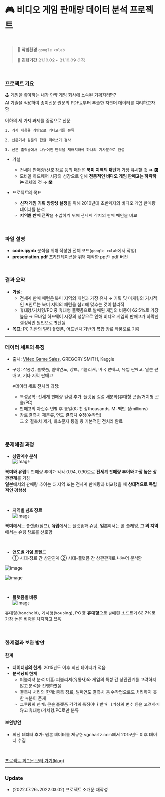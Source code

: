 # 🎮 비디오 게임 판매량 데이터 분석 프로젝트
<br>

>💭 **작업환경** `google colab`
>
>📅 **진행기간** 21.10.02 ~ 21.10.09 (1주)

<br>

### 프로젝트 개요
🕹️ 게임을 좋아하는 내가 만약 게임 회사에 소속된 기획자라면? <br>
AI 기술을 적용하여 종이신문 원문의 PDF로부터 추출한 자연어 데이터를 처리하고자 함 <br><br>
이하의 세 가지 과제를 중점으로 신문 


    1. 기사 내용을 기반으로 카테고리를 분류 

    2. 신문기사 원문의 한글 띄어쓰기 검사

    3. 신문 출력물에서 나누어진 단락을 재배치하여 하나의 기사문으로 완성


- 가설
  - 전세계 판매량/선호 장르 등의 패턴은 **북미 지역의 패턴**과 가장 유사할 것 ⇒ 🅾️
  - 모바일 하드웨어 시장의 성장으로 인해 **전통적인 비디오 게임 판매고는 하락하는 추세**일 것 ⇒ 🅾️
  
- 프로젝트의 목표
  - **신작 게임 기획 방향성 설정**을 위해 2010년대 초반까지의 비디오 게임 판매량 데이터를 분석
  - **지역별 판매 전략**을 수립하기 위해 전세계 각지의 판매 패턴을 비교

<br>

### 파일 설명
- **code.ipynb** 분석을 위해 작성한 전체 코드(`google colab`에서 작업)
- **presentation.pdf** 프레젠테이션을 위해 제작한 ppt의 pdf 버전

<br>

### 결과 요약
- **가설**: 
    - 전세계 판매 패턴은 북미 지역의 패턴과 가장 유사 → 기획 및 마케팅의 거시적인 포인트는 북미 지역의 패턴을 참고해 맞추는 것이 합리적
    - 휴대형/거치형/PC 중 휴대형 플랫폼으로 발매된 게임의 비중이 62.5%로 가장 높음 → 모바일 하드웨어 시장의 성장으로 인해 비디오 게임의 판매고가 하락한 결정적인 원인으로 판단됨
- **목표**: PC 기반의 멀티 플랫폼, 어드벤처 기반의 복합 장르 작품으로 기획 

---

### 데이터 세트의 특징
- 출처: [Video Game Sales](https://www.kaggle.com/datasets/gregorut/videogamesales), GREGORY SMITH, Kaggle
- 구성: 작품명, 플랫폼, 발매연도, 장르, 퍼블리셔, 미국 판매고, 유럽 판매고, 일본 판매고, 기타 지역 판매고

    ※데이터 세트 전처리 과정: <br>
    - 특성공학: 전세계 판매량 컬럼 추가, 플랫폼 컬럼 세분화(휴대형 콘솔/거치형 콘솔/PC)<br>
    - 판매고의 자릿수 변별 후 통일(K: 천 장thousands, M: 백만 장millions) <br>
    - 장르 결측치 재분류, 연도 결측치 수정(수작업)<br>
    그 외 결측치 제거, 대소문자 통일 등 기본적인 전처리 완료 

<br>

### 문제해결 과정

  - **상관계수 분석**<br>
  ![image](https://user-images.githubusercontent.com/90163856/182333117-720cd80c-4347-4aca-ac1f-f47ad0c13e1a.png)
  
  **북미와 유럽**의 판매량 추이가 각각 0.94, 0.90으로 **전세계 판매량 추이와 가장 높은 상관관계**를 가짐<br>
  **일본**에서의 판매량 추이는 타 지역 또는 전세계 판매량과 비교했을 때 **상대적으로 독립적인 경향성**
  
<br>

  - **지역별 선호 장르**<br>
  ![image](https://user-images.githubusercontent.com/90163856/182339055-a29be0e7-1b88-4342-a57e-27110c5d2660.png)

  **북미**에서는 플랫폼(점프), **유럽**에서는 플랫폼과 슈팅, **일본**에서는 롤 플레잉, **그 외 지역**에서는 슈팅 장르를 선호함 
  
  <br>
  
  - **연도별 게임 트렌드**<br>
  ① 시대-장르 간 상관관계 ② 시대-플랫폼 간 상관관계로 나누어 분석함 
  
  ![image](https://user-images.githubusercontent.com/90163856/182343463-601f8985-5a97-41f2-936d-d7d16a48fd49.png)
  
  ![image](https://user-images.githubusercontent.com/90163856/182343564-66758db4-5bb9-4ab7-b64b-52ba8a111133.png)

  <br>
  
  - **플랫폼별 비중**<br>
  ![image](https://user-images.githubusercontent.com/90163856/182342572-a7c12e37-0d17-4f9f-a69c-80d38c109f43.png)
  
  휴대형(handheld), 거치형(housing), PC 중 **휴대형**으로 발매된 소프트가 62.7%로 가장 높은 비중을 차지하고 있음

<br>

### 한계점과 보완 방안
#### 한계
- **데이터상의 한계**: 2015년도 이후 최신 데이터가 적음 
- **분석상의 한계**
  - 퍼블리셔 분석 미흡: 퍼블리셔(유통사)와 게임의 특성 간 상관관계를 고려하지 않고 분석을 진행하였음 
  - 결측치 처리의 한계: 중복 장르, 발매연도 결측치 등 수작업으로도 처리하지 못한 부분이 존재
  - 그루핑의 한계: 콘솔 플랫폼 각각의 특징이나 발매 시기상의 변수 등을 고려하지 않고 휴대형/거치형/PC로만 분류 

#### 보완방안
- 최신 데이터 추가: 원본 데이터를 제공한 vgchartz.com에서 2015년도 이후 데이터 수집 

<br>

[프로젝트 회고문 보러 가기(blog)](https://applecider1002.tistory.com/101?category=889718)

---



### Update

- (2022.07.26~2022.08.02) 프로젝트 소개문 재작성

